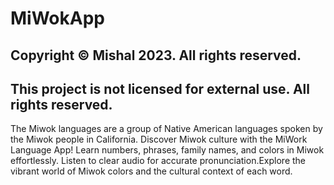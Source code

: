 # MiWokApp

## Copyright © Mishal 2023. All rights reserved.
## This project is not licensed for external use. All rights reserved.

The Miwok languages are a group of Native American languages spoken by the Miwok people in California.
Discover Miwok culture with the MiWork Language App! Learn numbers, phrases, family names, and colors in 
Miwok effortlessly. Listen to clear audio for accurate pronunciation.Explore the vibrant world of 
Miwok colors and the cultural context of each word.
